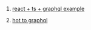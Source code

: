 1. [react + ts + graphql example](https://github.com/graphql-boilerplates/react-fullstack-graphql)

2. [hot to graphql](https://www.howtographql.com/)
